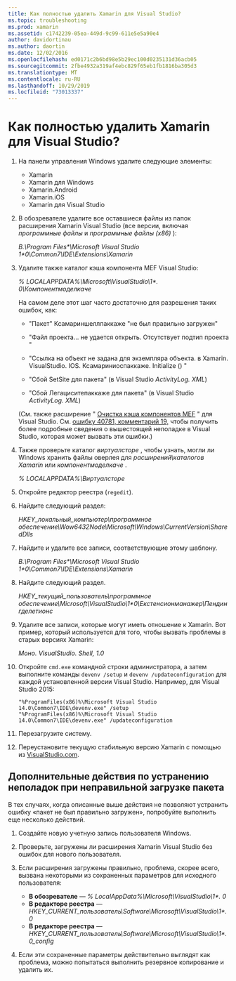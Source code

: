 ```yaml
---
title: Как полностью удалить Xamarin для Visual Studio?
ms.topic: troubleshooting
ms.prod: xamarin
ms.assetid: c1742239-05ea-449d-9c99-611e5e5a90e4
author: davidortinau
ms.author: daortin
ms.date: 12/02/2016
ms.openlocfilehash: ed0171c2b6bd98e5b29ec100d0235131d36acb05
ms.sourcegitcommit: 2fbe4932a319af4ebc829f65eb1fb1816ba305d3
ms.translationtype: MT
ms.contentlocale: ru-RU
ms.lasthandoff: 10/29/2019
ms.locfileid: "73013337"
---
```

# <a name="how-do-i-perform-a-thorough-uninstall-for-xamarin-for-visual-studio"></a>Как полностью удалить Xamarin для Visual Studio?

1. На панели управления Windows удалите следующие элементы:

    - Xamarin
    - Xamarin для Windows
    - Xamarin.Android
    - Xamarin.iOS
    - Xamarin для Visual Studio

2. В обозревателе удалите все оставшиеся файлы из папок расширения Xamarin Visual Studio (все версии, включая _программные файлы_ и _программные файлы (x86)_ ):

    _В.\\Program Files\*\\Microsoft Visual Studio 1\*0\\Common7\\IDE\\Extensions\\Xamarin_

3. Удалите также каталог кэша компонента MEF Visual Studio:

    _% LOCALAPPDATA%\\Microsoft\\VisualStudio\\1\*. 0\\Компонентмоделкаче_

    На самом деле этот шаг часто достаточно для разрешения таких ошибок, как:

    - "Пакет" Ксамариншеллпаккаже "не был правильно загружен"

    - "Файл проекта... не удается открыть. Отсутствует подтип проекта "

    - "Ссылка на объект не задана для экземпляра объекта.  в Xamarin. VisualStudio. IOS. Ксамариниоспаккаже. Initialize () "

    - "Сбой SetSite для пакета" (в Visual Studio _ActivityLog. XML_)

    - "Сбой Легациситепаккаже для пакета" (в Visual Studio _ActivityLog. XML_)

    (См. также расширение " [Очистка кэша компонентов MEF](https://visualstudiogallery.msdn.microsoft.com/22b94661-70c7-4a93-9ca3-8b6dd45f47cd) " для Visual Studio.  См. [ошибку 40781, комментарий 19,](https://bugzilla.xamarin.com/show_bug.cgi?id=40781#c19) чтобы получить более подробные сведения о вышестоящей неполадке в Visual Studio, которая может вызвать эти ошибки.)

4. Также проверьте каталог _виртуалсторе_ , чтобы узнать, могли ли Windows хранить файлы оверлея для _расширений\\каталогов Xamarin_ или _компонентмоделкаче_ .

    _% LOCALAPPDATA%\\Виртуалсторе_

5. Откройте редактор реестра (`regedit`).

6. Найдите следующий раздел:

    _HKEY\_локальный\_компьютер\\программное обеспечение\\Wow6432Node\\Microsoft\\Windows\\CurrentVersion\\SharedDlls_

7. Найдите и удалите все записи, соответствующие этому шаблону.

    _В.\\Program Files\*\\Microsoft Visual Studio 1\*0\\Common7\\IDE\\Extensions\\Xamarin_

8. Найдите следующий раздел.

    _HKEY\_текущий\_пользователь\\программное обеспечение\\Microsoft\\VisualStudio\\1\*0\\Екстенсионманажер\\Пендингделетионс_

9. Удалите все записи, которые могут иметь отношение к Xamarin.  Вот пример, который используется для того, чтобы вызвать проблемы в старых версиях Xamarin:

    _Моно. VisualStudio. Shell, 1.0_

10. Откройте `cmd.exe` командной строки администратора, а затем выполните команды `devenv /setup` и `devenv /updateconfiguration` для каждой установленной версии Visual Studio.  Например, для Visual Studio 2015:

    ```
    "%ProgramFiles(x86)%\Microsoft Visual Studio 14.0\Common7\IDE\devenv.exe" /setup
    "%ProgramFiles(x86)%\Microsoft Visual Studio 14.0\Common7\IDE\devenv.exe" /updateconfiguration
    ```

11. Перезагрузите систему.

12. Переустановите текущую стабильную версию Xamarin с помощью из [VisualStudio.com](https://visualstudio.com/xamarin/).

## <a name="additional-troubleshooting-steps-for-package-did-not-load-correctly"></a>Дополнительные действия по устранению неполадок при неправильной загрузке пакета

В тех случаях, когда описанные выше действия не позволяют устранить ошибку «пакет не был правильно загружен», попробуйте выполнить еще несколько действий.

1. Создайте новую учетную запись пользователя Windows.

2. Проверьте, загружены ли расширения Xamarin Visual Studio без ошибок для нового пользователя.

3. Если расширения загружены правильно, проблема, скорее всего, вызвана некоторыми из сохраненных параметров для исходного пользователя:

    - **В обозревателе** — _% LocalAppData%\\Microsoft\\VisualStudio\\1\*. 0_
    - **В редакторе реестра** — _HKEY\_CURRENT\_пользователь\\Software\\Microsoft\\VisualStudio\\1\*. 0_
    - **В редакторе реестра** — _HKEY\_CURRENT\_пользователь\\Software\\Microsoft\\VisualStudio\\1\*. 0\_config_

4. Если эти сохраненные параметры действительно выглядят как проблема, можно попытаться выполнить резервное копирование и удалить их.
